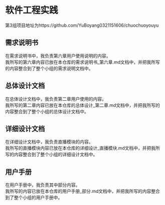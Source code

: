 # 软件工程实践

第3组项目地址为https://github.com/YuBoyang0321151606/chuochuoyouyu

## 需求说明书
在需求说明书中，我负责第六章用户使用说明的内容。  
我所写的第六章内容已放在本仓库的需求说明书_第六章.md文档中，并把我所写的内容整合到了整个小组的需求说明文档中。

## 总体设计文档
在总体设计文档中，我负责第二章用户使用的内容。  
我所写的第二章内容已放在本仓库的总体设计_第二章.md文档中，并把我所写的内容整合到了整个小组的总体设计文档中。

## 详细设计文档
在详细设计文档中，我负责直播模块的内容。  
我所写的直播模块内容已放在本仓库的详细设计_直播模块.md文档中，并把我所写的内容整合到了整个小组的详细设计文档中。  
  
## 用户手册
在用户手册中，我负责其中部分内容。  
我所写的内容已放在本仓库的用户手册_部分.md文档中，并把我所写的内容整合到了整个小组的用户手册中。

